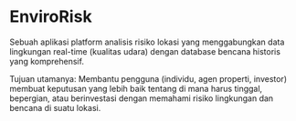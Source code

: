 # EnviroRisk

Sebuah aplikasi platform analisis risiko lokasi yang menggabungkan data lingkungan real-time (kualitas udara) dengan database bencana historis yang komprehensif.

Tujuan utamanya: Membantu pengguna (individu, agen properti, investor) membuat keputusan yang lebih baik tentang di mana harus tinggal, bepergian, atau berinvestasi dengan memahami risiko lingkungan dan bencana di suatu lokasi.
